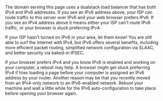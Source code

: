 The domain serving this page uses a dualstack load balancer that has both IPv4 and IPv6 addresses. If you see an IPv6 address above, your ISP can route traffic to this server over IPv6 and your web browser prefers IPv6. If you see an IPv4 address above it means either your ISP can't route IPv6 traffic, or your browser is stuck preferring IPv4.

If your ISP hasn't turned on IPv6 in your area, let them know! You are still able to surf the Internet with IPv4, but IPv6 offers several benefits, including more efficient packet routing, simplified network configuration via SLAAC, and better security via baked-in IPSEC.

If your browser prefers IPv4 and you know IPv6 is enabled and working on your computer, a reboot may help. A browser might get stuck preferring IPv4 if tries loading a page before your computer is assigned an IPv6 address by your router. Another reason may be that you recently moved from an IPv4-only network to an IPv6-enabled network. Reboot your machine and wait a little while for the IPv6 auto-configuration to take place before opening your browser again.
